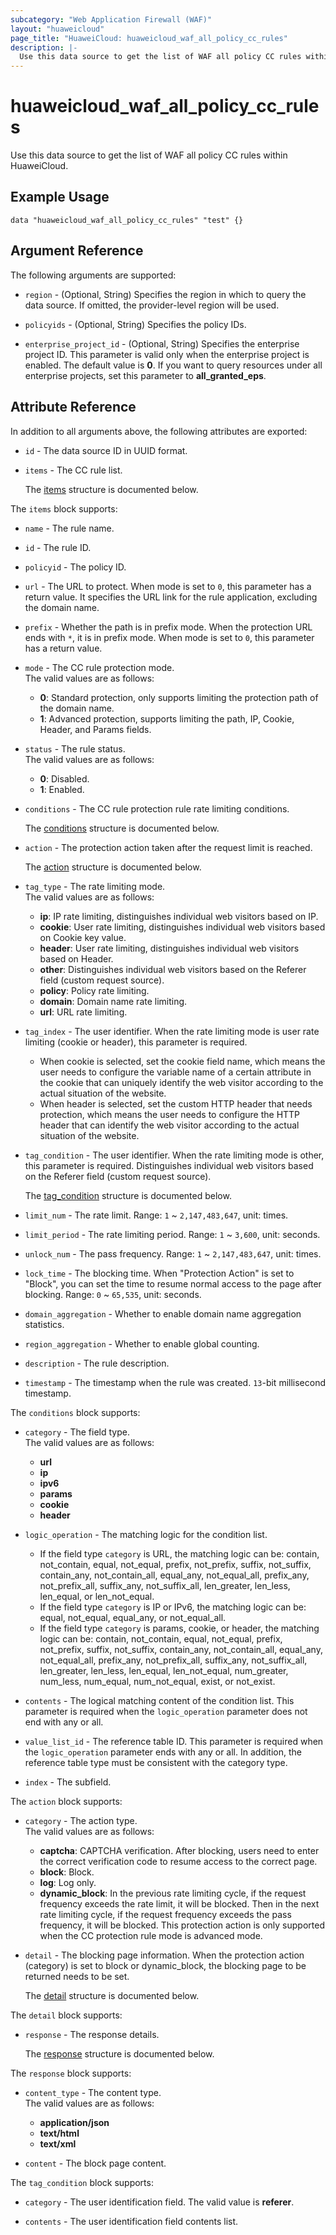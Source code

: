 ```yaml
---
subcategory: "Web Application Firewall (WAF)"
layout: "huaweicloud"
page_title: "HuaweiCloud: huaweicloud_waf_all_policy_cc_rules"
description: |-
  Use this data source to get the list of WAF all policy CC rules within HuaweiCloud.
---
```


# huaweicloud_waf_all_policy_cc_rules

Use this data source to get the list of WAF all policy CC rules within HuaweiCloud.

## Example Usage

```hcl
data "huaweicloud_waf_all_policy_cc_rules" "test" {}
```

## Argument Reference

The following arguments are supported:

* `region` - (Optional, String) Specifies the region in which to query the data source.
  If omitted, the provider-level region will be used.

* `policyids` - (Optional, String) Specifies the policy IDs.

* `enterprise_project_id` - (Optional, String) Specifies the enterprise project ID.
  This parameter is valid only when the enterprise project is enabled.
  The default value is **0**. If you want to query resources under all enterprise projects, set this parameter to
  **all_granted_eps**.

## Attribute Reference

In addition to all arguments above, the following attributes are exported:

* `id` - The data source ID in UUID format.

* `items` - The CC rule list.

  The [items](#items_struct) structure is documented below.

<a name="items_struct"></a>
The `items` block supports:

* `name` - The rule name.

* `id` - The rule ID.

* `policyid` - The policy ID.

* `url` - The URL to protect. When mode is set to `0`, this parameter has a return value.
  It specifies the URL link for the rule application, excluding the domain name.

* `prefix` - Whether the path is in prefix mode. When the protection URL ends with `*`, it is in prefix mode.
  When mode is set to `0`, this parameter has a return value.

* `mode` - The CC rule protection mode.  
  The valid values are as follows:
  + **0**: Standard protection, only supports limiting the protection path of the domain name.
  + **1**: Advanced protection, supports limiting the path, IP, Cookie, Header, and Params fields.

* `status` - The rule status.  
  The valid values are as follows:
  + **0**: Disabled.
  + **1**: Enabled.

* `conditions` - The CC rule protection rule rate limiting conditions.

  The [conditions](#items_conditions) structure is documented below.

* `action` - The protection action taken after the request limit is reached.

  The [action](#items_action) structure is documented below.

* `tag_type` - The rate limiting mode.  
  The valid values are as follows:
  + **ip**: IP rate limiting, distinguishes individual web visitors based on IP.
  + **cookie**: User rate limiting, distinguishes individual web visitors based on Cookie key value.
  + **header**: User rate limiting, distinguishes individual web visitors based on Header.
  + **other**: Distinguishes individual web visitors based on the Referer field (custom request source).
  + **policy**: Policy rate limiting.
  + **domain**: Domain name rate limiting.
  + **url**: URL rate limiting.

* `tag_index` - The user identifier. When the rate limiting mode is user rate limiting (cookie or header),
  this parameter is required.
  + When cookie is selected, set the cookie field name, which means the user needs to configure the variable name of a
    certain attribute in the cookie that can uniquely identify the web visitor according to the actual situation of the
    website.
  + When header is selected, set the custom HTTP header that needs protection, which means the user needs to configure
    the HTTP header that can identify the web visitor according to the actual situation of the website.

* `tag_condition` - The user identifier. When the rate limiting mode is other, this parameter is required.
  Distinguishes individual web visitors based on the Referer field (custom request source).

  The [tag_condition](#items_tag_condition) structure is documented below.

* `limit_num` - The rate limit. Range: `1` ~ `2,147,483,647`, unit: times.

* `limit_period` - The rate limiting period. Range: `1` ~ `3,600`, unit: seconds.

* `unlock_num` - The pass frequency. Range: `1` ~ `2,147,483,647`, unit: times.

* `lock_time` - The blocking time. When "Protection Action" is set to "Block", you can set the time to resume normal
  access to the page after blocking. Range: `0` ~ `65,535`, unit: seconds.

* `domain_aggregation` - Whether to enable domain name aggregation statistics.

* `region_aggregation` - Whether to enable global counting.

* `description` - The rule description.

* `timestamp` - The timestamp when the rule was created. `13`-bit millisecond timestamp.

<a name="items_conditions"></a>
The `conditions` block supports:

* `category` - The field type.  
  The valid values are as follows:
  + **url**
  + **ip**
  + **ipv6**
  + **params**
  + **cookie**
  + **header**

* `logic_operation` - The matching logic for the condition list.
  + If the field type `category` is URL, the matching logic can be: contain, not_contain, equal, not_equal, prefix,
    not_prefix, suffix, not_suffix, contain_any, not_contain_all, equal_any, not_equal_all, prefix_any, not_prefix_all,
    suffix_any, not_suffix_all, len_greater, len_less, len_equal, or len_not_equal.
  + If the field type `category` is IP or IPv6, the matching logic can be: equal, not_equal, equal_any, or not_equal_all.
  + If the field type `category` is params, cookie, or header, the matching logic can be: contain, not_contain, equal,
    not_equal, prefix, not_prefix, suffix, not_suffix, contain_any, not_contain_all, equal_any, not_equal_all,
    prefix_any, not_prefix_all, suffix_any, not_suffix_all, len_greater, len_less, len_equal, len_not_equal,
    num_greater, num_less, num_equal, num_not_equal, exist, or not_exist.

* `contents` - The logical matching content of the condition list. This parameter is required when the
  `logic_operation` parameter does not end with any or all.

* `value_list_id` - The reference table ID. This parameter is required when the `logic_operation` parameter
  ends with any or all. In addition, the reference table type must be consistent with the category type.

* `index` - The subfield.

<a name="items_action"></a>
The `action` block supports:

* `category` - The action type.  
  The valid values are as follows:
  + **captcha**: CAPTCHA verification. After blocking, users need to enter the correct verification code to resume
    access to the correct page.
  + **block**: Block.
  + **log**: Log only.
  + **dynamic_block**: In the previous rate limiting cycle, if the request frequency exceeds the rate limit,
    it will be blocked. Then in the next rate limiting cycle, if the request frequency exceeds the pass frequency,
    it will be blocked. This protection action is only supported when the CC protection rule mode is advanced mode.

* `detail` - The blocking page information. When the protection action (category) is set to block or dynamic_block,
  the blocking page to be returned needs to be set.

  The [detail](#items_action_detail) structure is documented below.

<a name="items_action_detail"></a>
The `detail` block supports:

* `response` - The response details.

  The [response](#items_action_detail_response) structure is documented below.

<a name="items_action_detail_response"></a>
The `response` block supports:

* `content_type` - The content type.  
  The valid values are as follows:
  + **application/json**
  + **text/html**
  + **text/xml**

* `content` - The block page content.

<a name="items_tag_condition"></a>
The `tag_condition` block supports:

* `category` - The user identification field. The valid value is **referer**.

* `contents` - The user identification field contents list.
